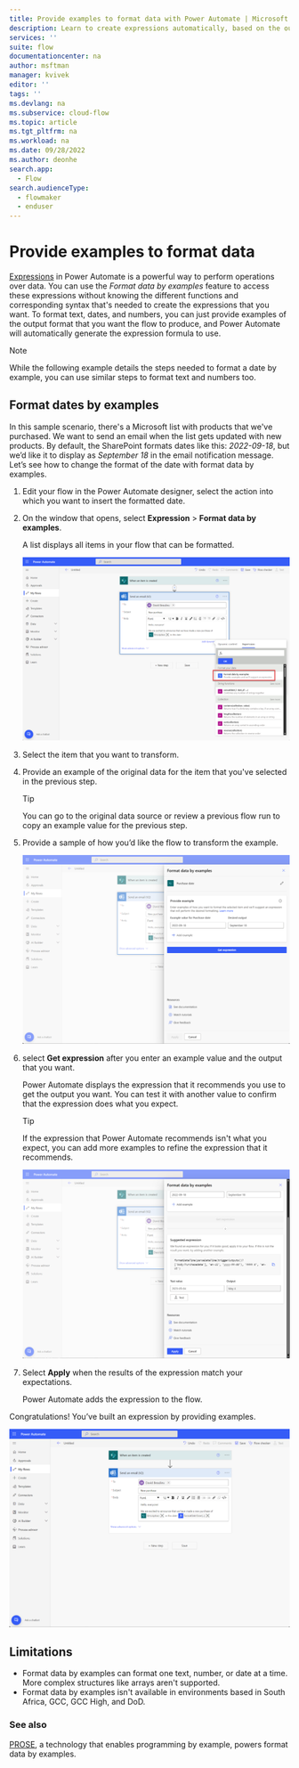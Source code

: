```yaml
---
title: Provide examples to format data with Power Automate | Microsoft Docs
description: Learn to create expressions automatically, based on the output you want.
services: ''
suite: flow
documentationcenter: na
author: msftman
manager: kvivek
editor: ''
tags: ''
ms.devlang: na
ms.subservice: cloud-flow
ms.topic: article
ms.tgt_pltfrm: na
ms.workload: na
ms.date: 09/28/2022
ms.author: deonhe
search.app: 
  - Flow
search.audienceType: 
  - flowmaker
  - enduser
---
```


# Provide examples to format data

[Expressions](./use-expressions-in-conditions.md) in Power Automate is a powerful way to perform operations over data. You can use the *Format data by examples* feature to access these expressions without knowing the different functions and corresponding syntax that's needed to create the expressions that you want. To format text, dates, and numbers, you can just provide examples of the output format that you want the flow to produce, and Power Automate will automatically generate the expression formula to use.

>[!NOTE]
>While the following example details the steps needed to format a date by example, you can use similar steps to format text and numbers too.

## Format dates by examples

In this sample scenario, there's a Microsoft list with products that we've purchased. We want to send an email when the list gets updated with new products. By default, the SharePoint formats dates like this: *2022-09-18*, but we’d like it to display as *September 18* in the email notification message. Let’s see how to change the format of the date with format data by examples.

1. Edit your flow in the Power Automate designer, select the action into which you want to insert the formatted date.
1. On the window that opens, select **Expression** > **Format data by examples**.

   A list displays all items in your flow that can be formatted.

   ![Screenshot showing the option to open ‘Format data by examples in the ‘Expression’ menu ](media/reshape-data-expressions/e7767dc95d681398071ba6336341f4f5.png)

    <!-- [format-data-by-examples-step-1.png](https://microsoft.sharepoint.com/:i:/t/PARIS/EUnsMzVFjYtKoikuw31uPscBVIWpRh7JACaRJCrnws_84Q?e=gJ2tpv)
    (Alt: Screenshot showing the option to open ‘Format data by examples in the ‘Expression’ menu)   -->

1. Select the item that you want to transform.
1. Provide an example of the original data for the item that you've selected in the previous step.

   >[!TIP]
   >You can go to the original data source or review a previous flow run to copy an example value for the previous step.

1. Provide a sample of how you’d like the flow to transform the example.  

    ![A screenshot that displays the format data by examples screen](media/reshape-data-expressions/f7adfaa8c03c46713815098953211109.png)

    <!-- [format-data-by-examples-enter-examples.png](https://microsoft.sharepoint.com/:i:/t/PARIS/ETpGBVP2HAtBvWjLng6sCkwBP63PB56pZ7u53UzvwMmAXg?e=vIApGi)
    (Alt: Screenshot showing where to enter an example value and its desired
    transformation) -->

1. select **Get expression** after you enter an example value and the output that you want.

   Power Automate displays the expression that it recommends you use to get the output you want. You can test it with another value to confirm that the expression does what you expect.

   >[!TIP]
   >If the expression that Power Automate recommends isn't what you expect, you can add more examples to refine the expression that it recommends.

   ![Screenshot showing the suggested expression and how to test it](media/reshape-data-expressions/97990ca3d4af2a6b74b551c8ee13bbab.png)

    <!-- [format-data-by-examples-flow-test.png](https://microsoft.sharepoint.com/:i:/t/PARIS/EeoYXJ2ERmdBisSR0YnSIq8BkuMiLgdfrDzDTnpXKJEvyA?e=4FoTyk) (Alt: Screenshot showing the suggested expression and how to test it) -->

1. Select **Apply** when the results of the expression match your expectations.

   Power Automate adds the expression to the flow.

Congratulations! You’ve built an expression by providing examples.  

![Screenshot showing the suggested expression applied to an action in the cloud flo](media/reshape-data-expressions/bbbed0faf5cbbb4a401c9021d52e26fc.png)

<!-- [format-data-by-examples-expression-in-flow.png](https://microsoft.sharepoint.com/:i:/t/PARIS/EQXwKsxhs8JDl4c4zx3qDvYBCIXj9-1ZouSiEYox7RVQ7A?e=1Qy8OE) (Alt: Screenshot showing the suggested expression applied to an action in the cloud flow) -->

## Limitations

- Format data by examples can format one text, number, or date at a time. More complex structures like arrays aren't supported.
- Format data by examples isn't available in environments based in South Africa, GCC, GCC High, and DoD.

### See also

[PROSE](https://www.microsoft.com/research/project/prose-framework/), a technology that enables programming by example, powers format data by examples.
